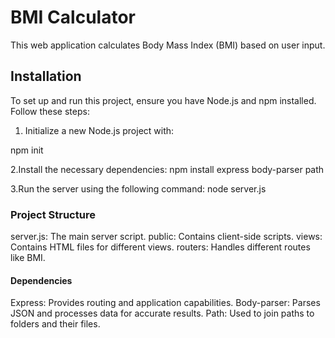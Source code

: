 
# BMI Calculator

This web application calculates Body Mass Index (BMI) based on user input.

## Installation

To set up and run this project, ensure you have Node.js and npm installed. Follow these steps:

1. Initialize a new Node.js project with:

npm init

2.Install the necessary dependencies:
npm install express body-parser path

3.Run the server using the following command:
node server.js

### Project Structure

server.js: The main server script.
public: Contains client-side scripts.
views: Contains HTML files for different views.
routers: Handles different routes like BMI.
#### Dependencies

Express: Provides routing and application capabilities.
Body-parser: Parses JSON and processes data for accurate results.
Path: Used to join paths to folders and their files.